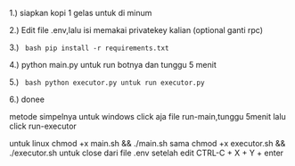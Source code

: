 1.) siapkan kopi 1 gelas untuk di minum

2.) Edit file .env,lalu isi memakai privatekey kalian (optional ganti rpc)

3.)  ``` bash pip install -r requirements.txt```

4.) python main.py untuk run botnya dan tunggu 5 menit

5.) ``` bash python executor.py untuk run executor.py```

6.) donee

metode simpelnya untuk windows click aja file run-main,tunggu 5menit lalu click run-executor

untuk linux chmod +x main.sh && ./main.sh sama chmod +x executor.sh && ./executor.sh
untuk close dari file .env setelah edit CTRL-C + X + Y + enter
